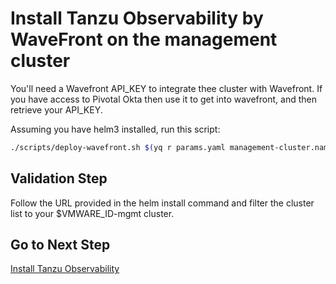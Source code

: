 # Install Tanzu Observability by WaveFront on the management cluster

You'll need a Wavefront API_KEY to integrate thee cluster with Wavefront.
If you have access to Pivotal Okta then use it to get into wavefront, and then retrieve your API_KEY.

Assuming you have helm3 installed, run this script:

```bash
./scripts/deploy-wavefront.sh $(yq r params.yaml management-cluster.name)
```

## Validation Step

Follow the URL provided in the helm install command and filter the cluster list to your $VMWARE_ID-mgmt cluster.

## Go to Next Step

[Install Tanzu Observability](docs/mgmt-cluster/08_to_mgmt.md)